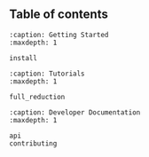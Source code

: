 ```{include} ../README.md
```

## Table of contents

```{toctree}
:caption: Getting Started
:maxdepth: 1

install
```

```{toctree}
:caption: Tutorials
:maxdepth: 1

full_reduction
```

```{toctree}
:caption: Developer Documentation
:maxdepth: 1

api
contributing

```
